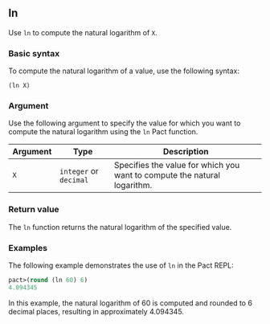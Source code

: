 ## ln

Use `ln` to compute the natural logarithm of `X`.

### Basic syntax

To compute the natural logarithm of a value, use the following syntax:

`(ln X)`

### Argument

Use the following argument to specify the value for which you want to compute the natural logarithm using the `ln` Pact function.

| Argument | Type | Description |
| --- | --- | --- |
| `X` | `integer` or `decimal` | Specifies the value for which you want to compute the natural logarithm. |

### Return value

The `ln` function returns the natural logarithm of the specified value.

### Examples

The following example demonstrates the use of `ln` in the Pact REPL:

```lisp
pact>(round (ln 60) 6)
4.094345
```

In this example, the natural logarithm of 60 is computed and rounded to 6 decimal places, resulting in approximately 4.094345.

